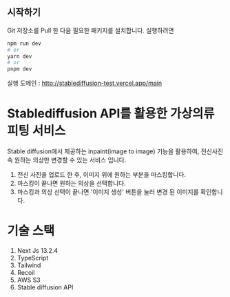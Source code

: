 ## 시작하기

Git 저장소를 Pull 한 다음 필요한 패키지를 설치합니다. 
실행하려면

```bash
npm run dev
# or
yarn dev
# or
pnpm dev
```
실행 도메인 : http://stablediffusion-test.vercel.app/main

# Stablediffusion API를 활용한 가상의류 피팅 서비스
 Stable diffusion에서 제공하는 inpaint(image to image) 기능을 활용하여, 
 전신사진 속 원하는 의상만 변경할 수 있는 서비스 입니다.

1. 전신 사진을 업로드 한 후, 이미지 위에 원하는 부분을 마스킹합니다.
2. 마스킹이 끝나면 원하는 의상을 선택합니다.
3. 마스킹과 의상 선택이 끝나면 '이미지 생성' 버튼을 눌러 변경 된 이미지를 확인합니다.

# 기술 스택

1. Next Js 13.2.4
2. TypeScript
3. Tailwind
4. Recoil
5. AWS S3
6. Stable diffusion API
